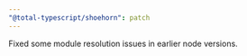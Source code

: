 ```yaml
---
"@total-typescript/shoehorn": patch
---
```


Fixed some module resolution issues in earlier node versions.
